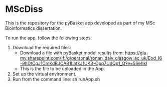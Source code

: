 # MScDiss
This is the repository for the pyBasket app developed as part of my MSc Bioinformatics dissertation. 


To run the app, follow the following steps:

1. Download the required files:
     - Download a file with pyBasket model results from: https://gla-my.sharepoint.com/:f:/g/personal/ronan_daly_glasgow_ac_uk/Eod_I6-9hDtCgJ1CmKdBJCAB1LafkJ1UK3-Opp7UdQp1_Q?e=5SehkI
     - This is the file to be uploaded in the App.
3. Set up the virtual environment.
4. Run from the command line: sh runApp.sh
